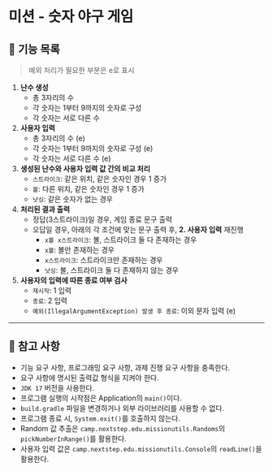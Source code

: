 # 미션 - 숫자 야구 게임

## 📌 기능 목록
> 예외 처리가 필요한 부분은 e로 표시

1. **난수 생성**
    - 총 3자리의 수
    - 각 숫자는 1부터 9까지의 숫자로 구성
    - 각 숫자는 서로 다른 수
2. **사용자 입력**
    - 총 3자리의 수 (e)
    - 각 숫자는 1부터 9까지의 숫자로 구성 (e)
    - 각 숫자는 서로 다른 수 (e)
3. **생성된 난수와 사용자 입력 값 간의 비교 처리**
    - `스트라이크`: 같은 위치, 같은 숫자인 경우 1 증가
    - `볼`: 다른 위치, 같은 숫자인 경우 1 증가
    - `낫싱`: 같은 숫자가 없는 경우
4. **처리된 결과 출력**
    - 정답(3스트라이크)일 경우, 게임 종료 문구 출력
    - 오답일 경우, 아래의 각 조건에 맞는 문구 출력 후, **2. 사용자 입력** 재진행
        - `x볼 x스트라이크`: 볼, 스트라이크 둘 다 존재하는 경우 
        - `x볼`: 볼만 존재하는 경우 
        - `x스트라이크`: 스트라이크만 존재하는 경우 
        - `낫싱`: 볼, 스트라이크 둘 다 존재하지 않는 경우   
5. **사용자의 입력에 따른 종료 여부 검사**
    - `재시작`: 1 입력
    - `종료`: 2 입력
    - `예외(IllegalArgumentException) 발생 후 종료`: 이외 문자 입력 (e)

***
## 📌 참고 사항

- 기능 요구 사항, 프로그래밍 요구 사항, 과제 진행 요구 사항을 충족한다.
- 요구 사항에 명시된 출력값 형식을 지켜야 한다.
- `JDK 17` 버전을 사용한다.
- 프로그램 실행의 시작점은 Application의 `main()`이다.
- `build.gradle` 파일을 변경하거나 외부 라이브러리를 사용할 수 없다.
- 프로그램 종료 시, `System.exit()`를 호출하지 않는다.
- Random 값 추출은 `camp.nextstep.edu.missionutils.Randoms`의 `pickNumberInRange()`를 활용한다.
- 사용자 입력 값은 `camp.nextstep.edu.missionutils.Console`의 `readLine()`을 활용한다.
